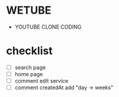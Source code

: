 # WETUBE
- YOUTUBE CLONE CODING


# checklist

- [ ] search page
- [ ] home page
- [ ] comment edit service
- [ ] comment createdAt add "day -> weeks"
